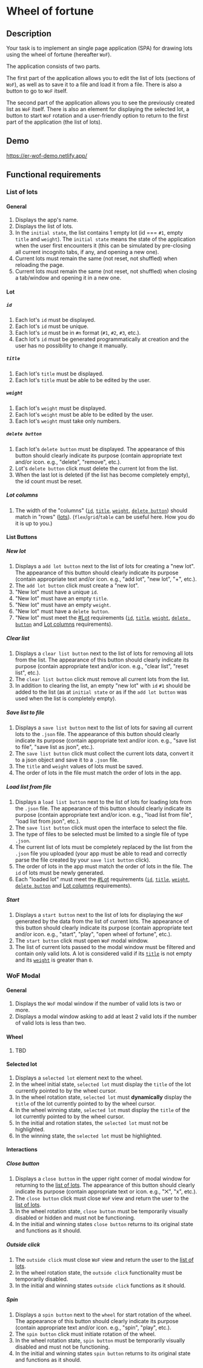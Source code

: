 # Wheel of fortune

## Description

Your task is to implement an single page application (SPA) for drawing lots using the wheel of fortune (hereafter `WoF`).

The application consists of two parts.

The first part of the application allows you to edit the list of lots (sections of `WoF`), as well as to save it to a file and load it from a file. There is also a button to go to `WoF` itself.

The second part of the application allows you to see the previously created list as `WoF` itself. There is also an element for displaying the selected lot, a button to start `WoF` rotation and a user-friendly option to return to the first part of the application (the list of lots).

## Demo

<https://er-wof-demo.netlify.app/>

## Functional requirements

### List of lots

#### General

1. Displays the app's name.
2. Displays the list of lots.
3. In the `initial state`, the list contains 1 empty lot (id === `#1`, empty `title` and `weight`). The `initial state` means the state of the application when the user first encounters it (this can be simulated by pre-closing all current incognito tabs, if any, and opening a new one).
4. Current lots must remain the same (not reset, not shuffled) when reloading the page.
5. Current lots must remain the same (not reset, not shuffled) when closing a tab/window and opening it in a new one.

#### Lot

##### `id`

1. Each lot's `id` must be displayed.
2. Each lot's `id` must be unique.
3. Each lot's `id` must be in `#n` format (`#1`, `#2`, `#3`, etc.).
4. Each lot's `id` must be generated programmatically at creation and the user has no possibility to change it manually.

##### `title`

1. Each lot's `title` must be displayed.
2. Each lot's `title` must be able to be edited by the user.

##### `weight`

1. Each lot's `weight` must be displayed.
2. Each lot's `weight` must be able to be edited by the user.
3. Each lot's `weight` must take only numbers.

##### `delete button`

1. Each lot's `delete button` must be displayed. The appearance of this button should clearly indicate its purpose (contain appropriate text and/or icon. e.g., "delete", "remove", etc.).
2. Lot's `delete button` click must delete the current lot from the list.
3. When the last lot is deleted (if the list has become completely empty), the id count must be reset.

##### Lot columns

1. The width of the "columns" ([`id`](#id), [`title`](#title), [`weight`](#weight), [`delete button`](#delete-button)) should match in "rows" ([lots](#lot)). (`flex`/`grid`/`table` can be useful here. How you do it is up to you.)

#### List Buttons

##### New lot

1. Displays a `add lot button` next to the list of lots for creating a "new lot". The appearance of this button should clearly indicate its purpose (contain appropriate text and/or icon. e.g., "add lot", "new lot", "+", etc.).
2. The `add lot button` click must create a "new lot".
3. "New lot" must have a unique `id`.
4. "New lot" must have an empty `title`.
5. "New lot" must have an empty `weight`.
6. "New lot" must have a `delete button`.
7. "New lot" must meet the [#Lot](#lot) requirements ([`id`](#id), [`title`](#title), [`weight`](#weight), [`delete button`](#delete-button) and [Lot columns](#lot-columns) requirements).

##### Clear list

1. Displays a `clear list button` next to the list of lots for removing all lots from the list. The appearance of this button should clearly indicate its purpose (contain appropriate text and/or icon. e.g., "clear list", "reset list", etc.).
2. The `clear list button` click must remove all current lots from the list.
3. In addition to clearing the list, an empty "new lot" with `id` `#1` should be added to the list (as at `initial state` or as if the `add lot button` was used when the list is completely empty).

##### Save list to file

1. Displays a `save list button` next to the list of lots for saving all current lots to the `.json` file. The appearance of this button should clearly indicate its purpose (contain appropriate text and/or icon. e.g., "save list to file", "save list as json", etc.).
2. The `save list button` click must collect the current lots data, convert it to a json object and save it to a `.json` file.
3. The `title` and `weight` values of lots must be saved.
4. The order of lots in the file must match the order of lots in the app.

##### Load list from file

1. Displays a `load list button` next to the list of lots for loading lots from the `.json` file. The appearance of this button should clearly indicate its purpose (contain appropriate text and/or icon. e.g., "load list from file", "load list from json", etc.).
2. The `save list button` click must open the interface to select the file.
3. The type of files to be selected must be limited to a single file of type `.json`.
4. The current list of lots must be completely replaced by the list from the `.json` file you uploaded (your app must be able to read and correctly parse the file created by your `save list button` click).
5. The order of lots in the app must match the order of lots in the file. The `id` of lots must be newly generated.
6. Each "loaded lot" must meet the [#Lot](#lot) requirements ([`id`](#id), [`title`](#title), [`weight`](#weight), [`delete button`](#delete-button) and [Lot columns](#lot-columns) requirements).

##### Start

1. Displays a `start button` next to the list of lots for displaying the `WoF` generated by the data from the list of current lots. The appearance of this button should clearly indicate its purpose (contain appropriate text and/or icon. e.g., "start", "play", "open wheel of fortune", etc.).
2. The `start button` click must open `WoF` modal window.
3. The list of current lots passed to the modal window must be filtered and contain only valid lots. A lot is considered valid if its [`title`](#title) is not empty and its [`weight`](#weight) is greater than `0`.

### WoF Modal

#### General

1. Displays the `WoF` modal window if the number of valid lots is two or more.
2. Displays a modal window asking to add at least 2 valid lots if the number of valid lots is less than two.

#### Wheel

1. TBD

#### Selected lot

1. Displays a `selected lot` element next to the wheel.
2. In the wheel initial state, `selected lot` must display the `title` of the lot currently pointed to by the wheel cursor.
3. In the wheel rotation state, `selected lot` must **dynamically** display the `title` of the lot currently pointed to by the wheel cursor.
4. In the wheel winning state, `selected lot` must display the `title` of the lot currently pointed to by the wheel cursor.
5. In the initial and rotation states, the `selected lot` must not be highlighted.
6. In the winning state, the `selected lot` must be highlighted.

#### Interactions

##### Close button

1. Displays a `close button` in the upper right corner of modal window for returning to the [list of lots](#list-of-lots). The appearance of this button should clearly indicate its purpose (contain appropriate text or icon. e.g., "⨉", "x", etc.).
2. The `close button` click must close `WoF` view and return the user to the [list of lots](#list-of-lots).
3. In the wheel rotation state, `close button` must be temporarily visually disabled or hidden and must not be functioning.
4. In the initial and winning states `close button` returns to its original state and functions as it should.

##### Outside click

1. The `outside click` must close `WoF` view and return the user to the [list of lots](#list-of-lots).
2. In the wheel rotation state, the `outside click` functionality must be temporarily disabled.
3. In the initial and winning states `outside click` functions as it should.

##### Spin

1. Displays a `spin button` next to the `wheel` for start rotation of the wheel. The appearance of this button should clearly indicate its purpose (contain appropriate text and/or icon. e.g., "spin", "play", etc.).
2. The `spin button` click must initiate rotation of the wheel.
3. In the wheel rotation state, `spin button` must be temporarily visually disabled and must not be functioning.
4. In the initial and winning states `spin button` returns to its original state and functions as it should.

